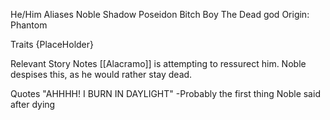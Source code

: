 He/Him
Aliases
 Noble
 Shadow
 Poseidon
 Bitch Boy
 The Dead god
Origin: Phantom

Traits
 {PlaceHolder}

Relevant Story Notes 
 [[Alacramo]] is attempting to ressurect him.
  Noble despises this, as he would rather stay dead.

Quotes
 "AHHHH! I BURN IN DAYLIGHT" -Probably the first thing Noble said after dying